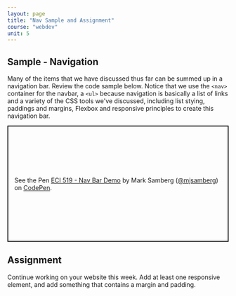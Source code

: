 ```yaml
---
layout: page
title: "Nav Sample and Assignment"
course: "webdev"
unit: 5
---
```


## Sample - Navigation
Many of the items that we have discussed thus far can be summed up in a navigation bar. Review the code sample below. Notice that we use the ```<nav>``` container for the navbar, a ```<ul>``` because navigation is basically a list of links and a variety of the CSS tools we've discussed, including list stying, paddings and margins, Flexbox and responsive principles to create this navigation bar.

<p class="codepen" data-height="265" data-theme-id="light" data-default-tab="result" data-user="mjsamberg" data-slug-hash="VwmPGbX" style="height: 265px; box-sizing: border-box; display: flex; align-items: center; justify-content: center; border: 2px solid; margin: 1em 0; padding: 1em;" data-pen-title="ECI 519 - Nav Bar Demo">
  <span>See the Pen <a href="https://codepen.io/mjsamberg/pen/VwmPGbX">
  ECI 519 - Nav Bar Demo</a> by Mark Samberg (<a href="https://codepen.io/mjsamberg">@mjsamberg</a>)
  on <a href="https://codepen.io">CodePen</a>.</span>
</p>
<script async src="https://cpwebassets.codepen.io/assets/embed/ei.js"></script>

## Assignment
Continue working on your website this week. Add at least one responsive element, and add something that contains a margin and padding.